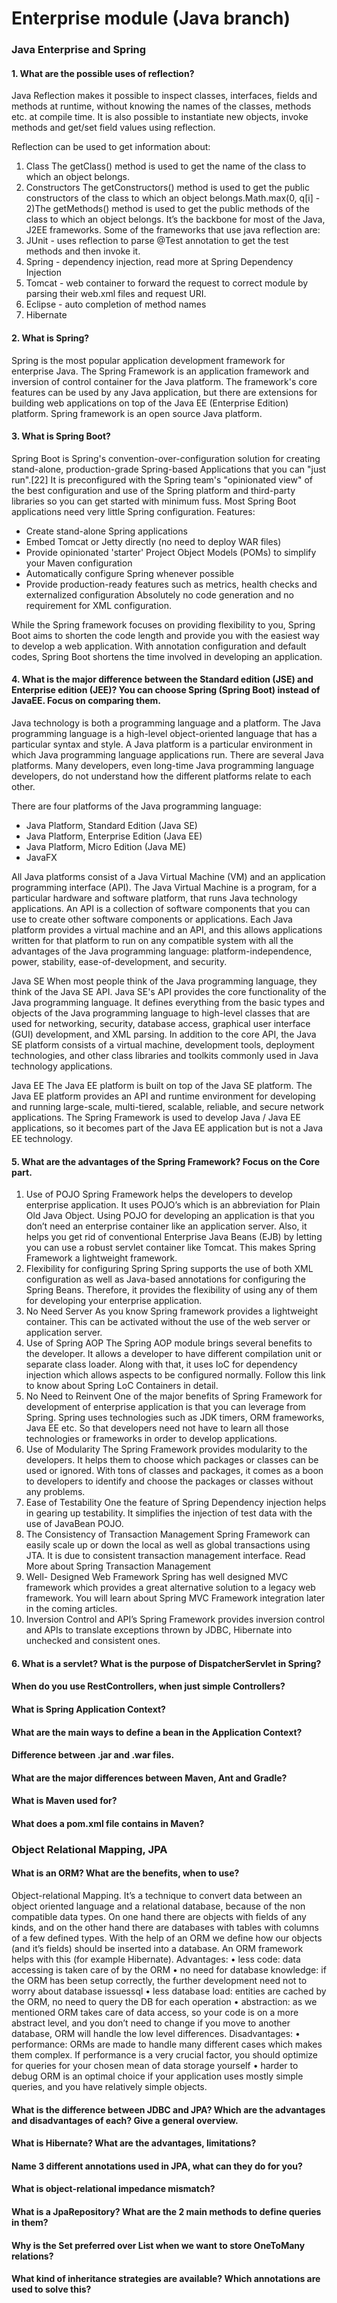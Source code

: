 # Enterprise module (Java branch)

### Java Enterprise and Spring

#### 1. What are the possible uses of reflection?

Java Reflection makes it possible to inspect classes, interfaces, fields and methods at runtime, without knowing the names of the classes, methods etc. at compile time.
It is also possible to instantiate new objects, invoke methods and get/set field values using reflection.

Reflection can be used to get information about:

1. Class The getClass() method is used to get the name of the class to which an object belongs.
2. Constructors The getConstructors() method is used to get the public constructors of the class to which an object belongs.Math.max(0, q[i] - 2)The getMethods() method is used to get the public methods of the class to which an object belongs.
   It’s the backbone for most of the Java, J2EE frameworks.
   Some of the frameworks that use java reflection are:
3. JUnit - uses reflection to parse @Test annotation to get the test methods and then invoke it.
4. Spring - dependency injection, read more at Spring Dependency Injection
5. Tomcat - web container to forward the request to correct module by parsing their web.xml files and request URI.
6. Eclipse - auto completion of method names
7. Hibernate

#### 2. What is Spring?

Spring is the most popular application development framework for enterprise Java. The Spring Framework is an application framework and inversion of control container for the Java platform. The framework's core features can be used by any Java application, but there are extensions for building web applications on top of the Java EE (Enterprise Edition) platform. Spring framework is an open source Java platform.

#### 3. What is Spring Boot?

Spring Boot is Spring's convention-over-configuration solution for creating stand-alone, production-grade Spring-based Applications that you can "just run".[22] It is preconfigured with the Spring team's "opinionated view" of the best configuration and use of the Spring platform and third-party libraries so you can get started with minimum fuss. Most Spring Boot applications need very little Spring configuration. Features:

- Create stand-alone Spring applications
- Embed Tomcat or Jetty directly (no need to deploy WAR files)
- Provide opinionated 'starter' Project Object Models (POMs) to simplify your Maven configuration
- Automatically configure Spring whenever possible
- Provide production-ready features such as metrics, health checks and externalized configuration
  Absolutely no code generation and no requirement for XML configuration.

While the Spring framework focuses on providing flexibility to you, Spring Boot aims to shorten the code length and provide you with the easiest way to develop a web application. With annotation configuration and default codes, Spring Boot shortens the time involved in developing an application.

#### 4. What is the major difference between the Standard edition (JSE) and Enterprise edition (JEE)? You can choose Spring (Spring Boot) instead of JavaEE. Focus on comparing them.

Java technology is both a programming language and a platform. The Java programming language is a high-level object-oriented language that has a particular syntax and style. A Java platform is a particular environment in which Java programming language applications run.
There are several Java platforms. Many developers, even long-time Java programming language developers, do not understand how the different platforms relate to each other.

There are four platforms of the Java programming language:

- Java Platform, Standard Edition (Java SE)
- Java Platform, Enterprise Edition (Java EE)
- Java Platform, Micro Edition (Java ME)
- JavaFX

All Java platforms consist of a Java Virtual Machine (VM) and an application programming interface (API). The Java Virtual Machine is a program, for a particular hardware and software platform, that runs Java technology applications. An API is a collection of software components that you can use to create other software components or applications. Each Java platform provides a virtual machine and an API, and this allows applications written for that platform to run on any compatible system with all the advantages of the Java programming language: platform-independence, power, stability, ease-of-development, and security.

Java SE
When most people think of the Java programming language, they think of the Java SE API. Java SE's API provides the core functionality of the Java programming language. It defines everything from the basic types and objects of the Java programming language to high-level classes that are used for networking, security, database access, graphical user interface (GUI) development, and XML parsing.
In addition to the core API, the Java SE platform consists of a virtual machine, development tools, deployment technologies, and other class libraries and toolkits commonly used in Java technology applications.

Java EE
The Java EE platform is built on top of the Java SE platform. The Java EE platform provides an API and runtime environment for developing and running large-scale, multi-tiered, scalable, reliable, and secure network applications.
The Spring Framework is used to develop Java / Java EE applications, so it becomes part of the Java EE application but is not a Java EE technology.

#### 5. What are the advantages of the Spring Framework? Focus on the Core part.

1. Use of POJO
   Spring Framework helps the developers to develop enterprise application. It uses POJO’s which is an abbreviation for Plain Old Java Object. Using POJO for developing an application is that you don’t need an enterprise container like an application server. Also, it helps you get rid of conventional Enterprise Java Beans (EJB) by letting you can use a robust servlet container like Tomcat. This makes Spring Framework a lightweight framework.
2. Flexibility for configuring Spring
   Spring supports the use of both XML configuration as well as Java-based annotations for configuring the Spring Beans. Therefore, it provides the flexibility of using any of them for developing your enterprise application.
3. No Need Server
   As you know Spring framework provides a lightweight container. This can be activated without the use of the web server or application server.
4. Use of Spring AOP
   The Spring AOP module brings several benefits to the developer. It allows a developer to have different compilation unit or separate class loader. Along with that, it uses IoC for dependency injection which allows aspects to be configured normally.
   Follow this link to know about Spring LoC Containers in detail.
5. No Need to Reinvent
   One of the major benefits of Spring Framework for development of enterprise application is that you can leverage from Spring. Spring uses technologies such as JDK timers, ORM frameworks, Java EE etc. So that developers need not have to learn all those technologies or frameworks in order to develop applications.
6. Use of Modularity
   The Spring Framework provides modularity to the developers. It helps them to choose which packages or classes can be used or ignored. With tons of classes and packages, it comes as a boon to developers to identify and choose the packages or classes without any problems.
7. Ease of Testability
   One the feature of Spring Dependency injection helps in gearing up testability. It simplifies the injection of test data with the use of JavaBean POJO.
8. The Consistency of Transaction Management
   Spring Framework can easily scale up or down the local as well as global transactions using JTA. It is due to consistent transaction management interface.
   Read More about Spring Transaction Management
9. Well- Designed Web Framework
   Spring has well designed MVC framework which provides a great alternative solution to a legacy web framework. You will learn about Spring MVC Framework integration later in the coming articles.
10. Inversion Control and API’s
    Spring Framework provides inversion control and APIs to translate exceptions thrown by JDBC, Hibernate into unchecked and consistent ones.

#### 6. What is a servlet? What is the purpose of DispatcherServlet in Spring?

#### When do you use RestControllers, when just simple Controllers?

#### What is Spring Application Context?

#### What are the main ways to define a bean in the Application Context?

#### Difference between .jar and .war files.

#### What are the major differences between Maven, Ant and Gradle?

#### What is Maven used for?

#### What does a pom.xml file contains in Maven?

### Object Relational Mapping, JPA

#### What is an ORM? What are the benefits, when to use?

Object-relational Mapping. It’s a technique to convert data between an object oriented language and a relational database, because of the non compatible data types. On one hand there are objects with fields of any kinds, and on the other hand there are databases with tables with columns of a few defined types. With the help of an ORM we define how our objects (and it’s fields) should be inserted into a database. An ORM framework helps with this (for example Hibernate).
Advantages:
• less code: data accessing is taken care of by the ORM
• no need for database knowledge: if the ORM has been setup correctly, the further development need not to worry about database issuessql
• less database load: entities are cached by the ORM, no need to query the DB for each operation
• abstraction: as we mentioned ORM takes care of data access, so your code is on a more abstract level, and you don’t need to change if you move to another database, ORM will handle the low level differences.
Disadvantages:
• performance: ORMs are made to handle many different cases which makes them complex. If performance is a very crucial factor, you should optimize for queries for your chosen mean of data storage yourself
• harder to debug
ORM is an optimal choice if your application uses mostly simple queries, and you have relatively simple objects.

#### What is the difference between JDBC and JPA? Which are the advantages and disadvantages of each? Give a general overview.

#### What is Hibernate? What are the advantages, limitations?

#### Name 3 different annotations used in JPA, what can they do for you?

#### What is object-relational impedance mismatch?

#### What is a JpaRepository? What are the 2 main methods to define queries in them?

#### Why is the Set preferred over List when we want to store OneToMany relations?

#### What kind of inheritance strategies are available? Which annotations are used to solve this?
